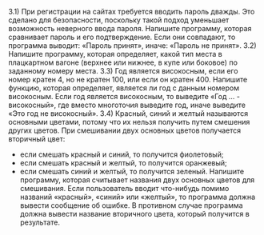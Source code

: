 3.1) При регистрации на сайтах требуется вводить пароль дважды. Это сделано для безопасности, поскольку такой подход уменьшает возможность неверного ввода пароля. Напишите программу, которая сравнивает пароль и его подтверждение. Если они совпадают, то программа выводит: «Пароль принят», иначе: «Пароль не принят».
3.2) Напишите программу, которая определяет, какой тип места в плацкартном вагоне (верхнее или нижнее, в купе или боковое) по заданному номеру места.
3.3) Год является високосным, если его номер кратен 4, но не кратен 100, или если он кратен 400. Напишите функцию, которая определяет, является ли год с данным номером високосным. Если год является високосным, то выведите «Год ... - високосный», где вместо многоточия выведите год, иначе выведите «Это год не високосный».
3.4) Красный, синий и желтый называются основными цветами, потому что их нельзя получить путем смешения других цветов. При смешивании двух основных цветов получается вторичный цвет:
-	если смешать красный и синий, то получится фиолетовый;
-	если смешать красный и желтый, то получится оранжевый;
-	если смешать синий и желтый, то получится зеленый.
Напишите программу, которая считывает названия двух основных цветов для смешивания. Если пользователь вводит что-нибудь помимо названий «красный», «синий» или «желтый», то программа должна вывести сообщение об ошибке. В противном случае программа должна вывести название вторичного цвета, который получится в результате.

